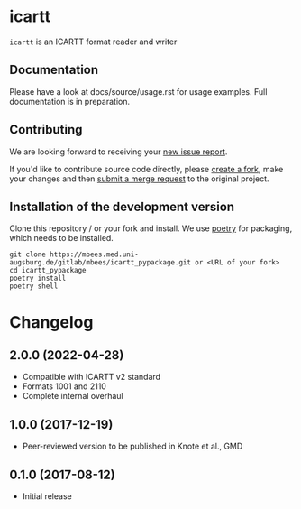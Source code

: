 # icartt

``icartt`` is an ICARTT format reader and writer

## Documentation

Please have a look at docs/source/usage.rst for usage examples. Full documentation is in preparation.

## Contributing

We are looking forward to receiving your [new issue report](https://mbees.med.uni-augsburg.de/gitlab/mbees/icartt_pypackage/-/issues/new).

If you'd like to contribute source code directly, please [create a fork](https://mbees.med.uni-augsburg.de/gitlab/mbees/icartt_pypackage),
make your changes and then [submit a merge request](https://mbees.med.uni-augsburg.de/gitlab/mbees/icartt_pypackage/-/merge_requests/new) to the original project.


## Installation of the development version

Clone this repository / or your fork and install. We use [poetry](https://python-poetry.org/) for packaging, which needs to be installed.

```
git clone https://mbees.med.uni-augsburg.de/gitlab/mbees/icartt_pypackage.git or <URL of your fork>
cd icartt_pypackage
poetry install
poetry shell
```

# Changelog

## 2.0.0 (2022-04-28)

- Compatible with ICARTT v2 standard
- Formats 1001 and 2110
- Complete internal overhaul

## 1.0.0 (2017-12-19)

- Peer-reviewed version to be published in Knote et al., GMD

## 0.1.0 (2017-08-12)

- Initial release

